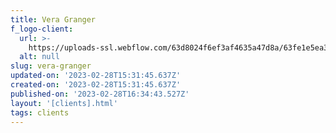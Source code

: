 ```yaml
---
title: Vera Granger
f_logo-client:
  url: >-
    https://uploads-ssl.webflow.com/63d8024f6ef3af4635a47d8a/63fe1e5ea377b46e0cce41a2_vera%20granger%201.png
  alt: null
slug: vera-granger
updated-on: '2023-02-28T15:31:45.637Z'
created-on: '2023-02-28T15:31:45.637Z'
published-on: '2023-02-28T16:34:43.527Z'
layout: '[clients].html'
tags: clients
---
```



